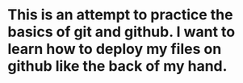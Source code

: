 # This is an attempt to practice the basics of git and github.  I want to learn how to deploy my files on github like the back of my hand.
